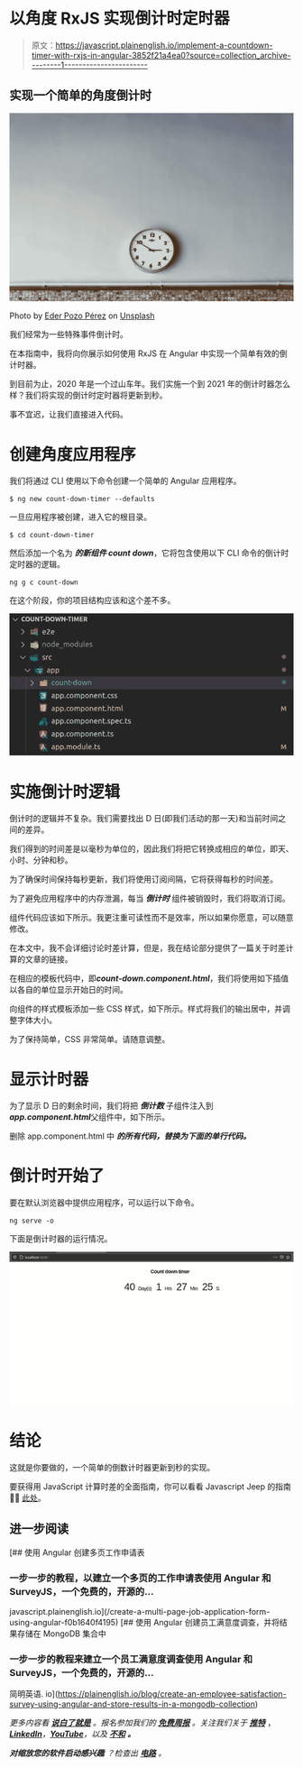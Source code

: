 # 以角度 RxJS 实现倒计时定时器

> 原文：<https://javascript.plainenglish.io/implement-a-countdown-timer-with-rxjs-in-angular-3852f21a4ea0?source=collection_archive---------1----------------------->

## 实现一个简单的角度倒计时

![](img/e6d972200abf11c6cb8c36b3d1862d81.png)

Photo by [Eder Pozo Pérez](https://unsplash.com/@ederpozo?utm_source=medium&utm_medium=referral) on [Unsplash](https://unsplash.com?utm_source=medium&utm_medium=referral)

我们经常为一些特殊事件倒计时。

在本指南中，我将向你展示如何使用 RxJS 在 Angular 中实现一个简单有效的倒计时器。

到目前为止，2020 年是一个过山车年。我们实施一个到 2021 年的倒计时器怎么样？我们将实现的倒计时定时器将更新到秒。

事不宜迟，让我们直接进入代码。

# 创建角度应用程序

我们将通过 CLI 使用以下命令创建一个简单的 Angular 应用程序。

```
$ ng new count-down-timer --defaults
```

一旦应用程序被创建，进入它的根目录。

```
$ cd count-down-timer
```

然后添加一个名为 ***的新组件 count down***，它将包含使用以下 CLI 命令的倒计时定时器的逻辑。

```
ng g c count-down 
```

在这个阶段，你的项目结构应该和这个差不多。

![](img/990ecb96741a0c714ec7fdc7384f2f64.png)

# 实施倒计时逻辑

倒计时的逻辑并不复杂。我们需要找出 D 日(即我们活动的那一天)和当前时间之间的差异。

我们得到的时间差是以毫秒为单位的，因此我们将把它转换成相应的单位，即天、小时、分钟和秒。

为了确保时间保持每秒更新，我们将使用订阅间隔，它将获得每秒的时间差。

为了避免应用程序中的内存泄漏，每当 ***倒计时*** 组件被销毁时，我们将取消订阅。

组件代码应该如下所示。我更注重可读性而不是效率，所以如果你愿意，可以随意修改。

在本文中，我不会详细讨论时差计算，但是，我在结论部分提供了一篇关于时差计算的文章的链接。

在相应的模板代码中，即***count-down.component.html***，我们将使用如下插值以各自的单位显示开始日的时间。

向组件的样式模板添加一些 CSS 样式，如下所示。样式将我们的输出居中，并调整字体大小。

为了保持简单，CSS 非常简单。请随意调整。

# 显示计时器

为了显示 D 日的剩余时间，我们将把 ***倒计数*** 子组件注入到***app.component.html***父组件中，如下所示。

删除 app.component.html 中 ***的所有代码，替换为下面的单行代码。***

# 倒计时开始了

要在默认浏览器中提供应用程序，可以运行以下命令。

```
ng serve -o
```

下面是倒计时器的运行情况。

![](img/ab901b7cd2f8988c0fedb4f8018d86ee.png)

# 结论

这就是你要做的，一个简单的倒数计时器更新到秒的实现。

要获得用 JavaScript 计算时差的全面指南，你可以看看 Javascript Jeep 的指南🚙💨 [此处](https://medium.com/javascript-in-plain-english/find-difference-between-dates-in-javascript-80d9280d8598)。

## 进一步阅读

[](/create-a-multi-page-job-application-form-using-angular-f0b1640f4195) [## 使用 Angular 创建多页工作申请表

### 一步一步的教程，以建立一个多页的工作申请表使用 Angular 和 SurveyJS，一个免费的，开源的…

javascript.plainenglish.io](/create-a-multi-page-job-application-form-using-angular-f0b1640f4195) [](https://plainenglish.io/blog/create-an-employee-satisfaction-survey-using-angular-and-store-results-in-a-mongodb-collection) [## 使用 Angular 创建员工满意度调查，并将结果存储在 MongoDB 集合中

### 一步一步的教程来建立一个员工满意度调查使用 Angular 和 SurveyJS，一个免费的，开源的…

简明英语. io](https://plainenglish.io/blog/create-an-employee-satisfaction-survey-using-angular-and-store-results-in-a-mongodb-collection) 

*更多内容看* [***说白了就是***](https://plainenglish.io/) *。报名参加我们的* [***免费周报***](http://newsletter.plainenglish.io/) *。关注我们关于* [***推特***](https://twitter.com/inPlainEngHQ) ，[***LinkedIn***](https://www.linkedin.com/company/inplainenglish/)*，*[***YouTube***](https://www.youtube.com/channel/UCtipWUghju290NWcn8jhyAw)*，以及* [***不和***](https://discord.gg/GtDtUAvyhW) ***。***

***对缩放您的软件启动感兴趣*** *？检查出* [***电路***](https://circuit.ooo/?utm=publication-post-cta) *。*